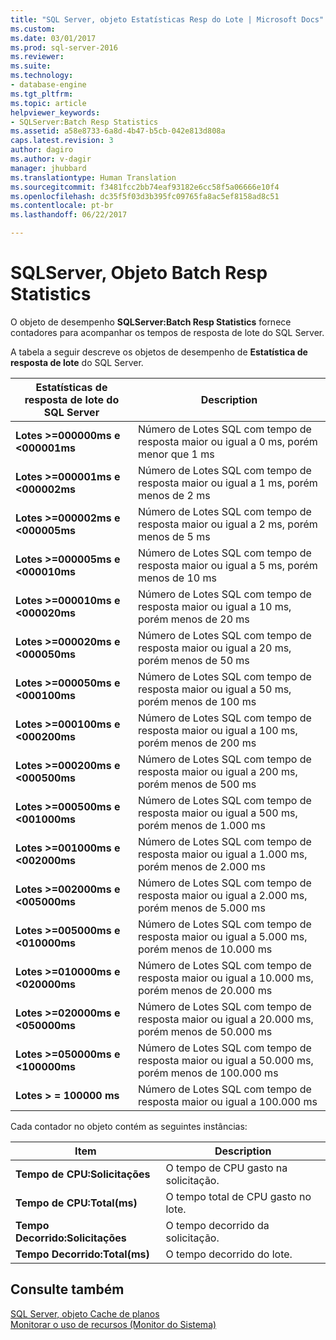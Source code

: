```yaml
---
title: "SQL Server, objeto Estatísticas Resp do Lote | Microsoft Docs"
ms.custom: 
ms.date: 03/01/2017
ms.prod: sql-server-2016
ms.reviewer: 
ms.suite: 
ms.technology:
- database-engine
ms.tgt_pltfrm: 
ms.topic: article
helpviewer_keywords:
- SQLServer:Batch Resp Statistics
ms.assetid: a58e8733-6a8d-4b47-b5cb-042e813d808a
caps.latest.revision: 3
author: dagiro
ms.author: v-dagir
manager: jhubbard
ms.translationtype: Human Translation
ms.sourcegitcommit: f3481fcc2bb74eaf93182e6cc58f5a06666e10f4
ms.openlocfilehash: dc35f5f03d3b395fc09765fa8ac5ef8158ad8c51
ms.contentlocale: pt-br
ms.lasthandoff: 06/22/2017

---
```

# <a name="sql-server-batch-resp-statistics-object"></a>SQLServer, Objeto Batch Resp Statistics
O objeto de desempenho **SQLServer:Batch Resp Statistics** fornece contadores para acompanhar os tempos de resposta de lote do SQL Server.

A tabela a seguir descreve os objetos de desempenho de **Estatística de resposta de lote** do SQL Server.


|**Estatísticas de resposta de lote do SQL Server**|Description|  
|-------------|-----------------|  
|**Lotes >=000000ms e \<000001ms**|Número de Lotes SQL com tempo de resposta maior ou igual a 0 ms, porém menor que 1 ms|
|**Lotes >=000001ms e \<000002ms**|Número de Lotes SQL com tempo de resposta maior ou igual a 1 ms, porém menos de 2 ms|
|**Lotes >=000002ms e \<000005ms**|Número de Lotes SQL com tempo de resposta maior ou igual a 2 ms, porém menos de 5 ms|
|**Lotes >=000005ms e \<000010ms**|Número de Lotes SQL com tempo de resposta maior ou igual a 5 ms, porém menos de 10 ms|
|**Lotes >=000010ms e \<000020ms**|Número de Lotes SQL com tempo de resposta maior ou igual a 10 ms, porém menos de 20 ms|
|**Lotes >=000020ms e \<000050ms**|Número de Lotes SQL com tempo de resposta maior ou igual a 20 ms, porém menos de 50 ms|
|**Lotes >=000050ms e \<000100ms**|Número de Lotes SQL com tempo de resposta maior ou igual a 50 ms, porém menos de 100 ms|
|**Lotes >=000100ms e \<000200ms**|Número de Lotes SQL com tempo de resposta maior ou igual a 100 ms, porém menos de 200 ms|
|**Lotes >=000200ms e \<000500ms**|Número de Lotes SQL com tempo de resposta maior ou igual a 200 ms, porém menos de 500 ms|
|**Lotes >=000500ms e \<001000ms**|Número de Lotes SQL com tempo de resposta maior ou igual a 500 ms, porém menos de 1.000 ms|
|**Lotes >=001000ms e \<002000ms**|Número de Lotes SQL com tempo de resposta maior ou igual a 1.000 ms, porém menos de 2.000 ms|
|**Lotes >=002000ms e \<005000ms**|Número de Lotes SQL com tempo de resposta maior ou igual a 2.000 ms, porém menos de 5.000 ms|
|**Lotes >=005000ms e \<010000ms**|Número de Lotes SQL com tempo de resposta maior ou igual a 5.000 ms, porém menos de 10.000 ms|
|**Lotes >=010000ms e \<020000ms**|Número de Lotes SQL com tempo de resposta maior ou igual a 10.000 ms, porém menos de 20.000 ms|
|**Lotes >=020000ms e \<050000ms**|Número de Lotes SQL com tempo de resposta maior ou igual a 20.000 ms, porém menos de 50.000 ms|
|**Lotes >=050000ms e \<100000ms**|Número de Lotes SQL com tempo de resposta maior ou igual a 50.000 ms, porém menos de 100.000 ms| 
|**Lotes &gt; = 100000 ms**|Número de Lotes SQL com tempo de resposta maior ou igual a 100.000 ms| 

Cada contador no objeto contém as seguintes instâncias:  
  
|Item|Description|  
|----------|-----------------|  
|**Tempo de CPU:Solicitações**|O tempo de CPU gasto na solicitação.|  
|**Tempo de CPU:Total(ms)**|O tempo total de CPU gasto no lote.|  
|**Tempo Decorrido:Solicitações**|O tempo decorrido da solicitação.|  
|**Tempo Decorrido:Total(ms)**|O tempo decorrido do lote.|  

## <a name="see-also"></a>Consulte também
[SQL Server, objeto Cache de planos](../../relational-databases/performance-monitor/sql-server-plan-cache-object.md)  
[Monitorar o uso de recursos (Monitor do Sistema)](../../relational-databases/performance-monitor/monitor-resource-usage-system-monitor.md)  
